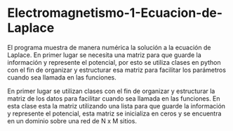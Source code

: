 # Electromagnetismo-1-Ecuacion-de-Laplace
El programa muestra de manera numérica la solución a la ecuación de Laplace. En primer lugar se necesita una matriz para que guarde la información y represente el potencial, por esto se utiliza clases en python con el fin de organizar y estructurar esa matriz para facilitar los parámetros cuando sea llamada en las funciones. 

En primer lugar se utilizan clases con el fin de organizar y estructurar la matriz de los datos para facilitar cuando sea llamada en las funciones. En esta clase esta la matriz utilizando una lista para que guarde la información y represente el potencial, esta matriz se inicializa en ceros y se encuentra en un dominio sobre una red de N x M sitios.    
